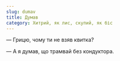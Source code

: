 ```yaml
---
slug: dumav
title: Думав
category: Хитрий, як лис, скупий, як біс
---
```

— Грицю, чому ти не взяв квитка?

— А я думав, що трамвай без кондуктора.
